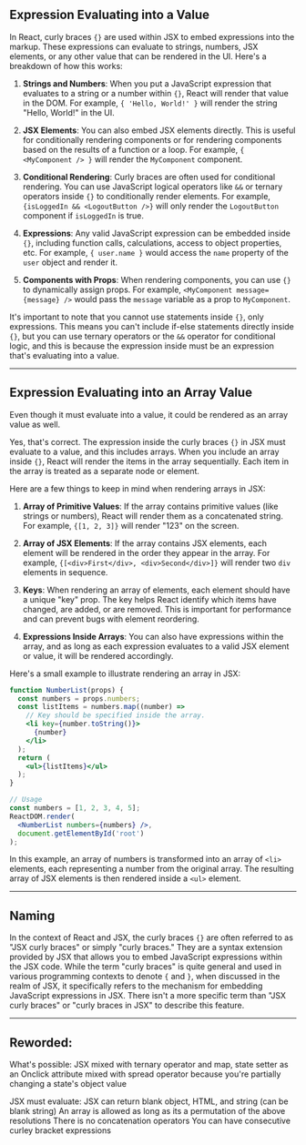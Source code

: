 
## Expression Evaluating into a Value

In React, curly braces `{}` are used within JSX to embed expressions into the markup. These expressions can evaluate to strings, numbers, JSX elements, or any other value that can be rendered in the UI. Here's a breakdown of how this works:

1. **Strings and Numbers**: When you put a JavaScript expression that evaluates to a string or a number within `{}`, React will render that value in the DOM. For example, `{ 'Hello, World!' }` will render the string "Hello, World!" in the UI.

2. **JSX Elements**: You can also embed JSX elements directly. This is useful for conditionally rendering components or for rendering components based on the results of a function or a loop. For example, `{ <MyComponent /> }` will render the `MyComponent` component.

3. **Conditional Rendering**: Curly braces are often used for conditional rendering. You can use JavaScript logical operators like `&&` or ternary operators inside `{}` to conditionally render elements. For example, `{isLoggedIn && <LogoutButton />}` will only render the `LogoutButton` component if `isLoggedIn` is true.

4. **Expressions**: Any valid JavaScript expression can be embedded inside `{}`, including function calls, calculations, access to object properties, etc. For example, `{ user.name }` would access the `name` property of the `user` object and render it.

5. **Components with Props**: When rendering components, you can use `{}` to dynamically assign props. For example, `<MyComponent message={message} />` would pass the `message` variable as a prop to `MyComponent`.

It's important to note that you cannot use statements inside `{}`, only expressions. This means you can't include if-else statements directly inside `{}`, but you can use ternary operators or the `&&` operator for conditional logic, and this is because the expression inside must be an expression that's evaluating  into a value.

---

## Expression Evaluating into an Array Value

Even though it must evaluate into a value, it could be rendered as an array value as well.

Yes, that's correct. The expression inside the curly braces `{}` in JSX must evaluate to a value, and this includes arrays. When you include an array inside `{}`, React will render the items in the array sequentially. Each item in the array is treated as a separate node or element.

Here are a few things to keep in mind when rendering arrays in JSX:

1. **Array of Primitive Values**: If the array contains primitive values (like strings or numbers), React will render them as a concatenated string. For example, `{[1, 2, 3]}` will render "123" on the screen.

2. **Array of JSX Elements**: If the array contains JSX elements, each element will be rendered in the order they appear in the array. For example, `{[<div>First</div>, <div>Second</div>]}` will render two `div` elements in sequence.

3. **Keys**: When rendering an array of elements, each element should have a unique "key" prop. The key helps React identify which items have changed, are added, or are removed. This is important for performance and can prevent bugs with element reordering.

4. **Expressions Inside Arrays**: You can also have expressions within the array, and as long as each expression evaluates to a valid JSX element or value, it will be rendered accordingly.

Here's a small example to illustrate rendering an array in JSX:

```jsx
function NumberList(props) {
  const numbers = props.numbers;
  const listItems = numbers.map((number) =>
    // Key should be specified inside the array.
    <li key={number.toString()}>
      {number}
    </li>
  );
  return (
    <ul>{listItems}</ul>
  );
}

// Usage
const numbers = [1, 2, 3, 4, 5];
ReactDOM.render(
  <NumberList numbers={numbers} />,
  document.getElementById('root')
);
```

In this example, an array of numbers is transformed into an array of `<li>` elements, each representing a number from the original array. The resulting array of JSX elements is then rendered inside a `<ul>` element.

---

## Naming

In the context of React and JSX, the curly braces `{}` are often referred to as "JSX curly braces" or simply "curly braces." They are a syntax extension provided by JSX that allows you to embed JavaScript expressions within the JSX code. While the term "curly braces" is quite general and used in various programming contexts to denote `{` and `}`, when discussed in the realm of JSX, it specifically refers to the mechanism for embedding JavaScript expressions in JSX. There isn't a more specific term than "JSX curly braces" or "curly braces in JSX" to describe this feature.


---

## Reworded:
What's possible:
JSX mixed with ternary operator and map, state setter as an Onclick attribute mixed with spread operator because you're partially changing a state's object value

JSX must evaluate:
JSX can return blank object, HTML, and string (can be blank string)
An array is allowed as long as its a permutation of the above resolutions
There is no concatenation operators
You can have consecutive curley bracket expressions


